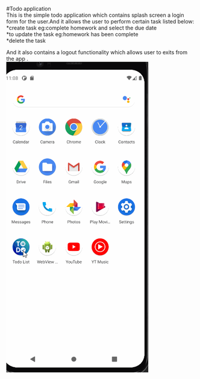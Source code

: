 #Todo application<br>
This is the simple todo application which contains splash screen a login form for the user.And it allows the user to perform certain task listed below:<br>
*create task eg:complete homework and select the due date<br>
*to update the task eg:homework has been complete<br>
*delete the task<br>

And it also contains a logout functionality which allows user to exits from the app .<br>
![](final1.gif)
